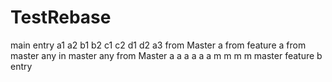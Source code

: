 # TestRebase
main entry
a1
a2
b1
b2
c1
c2
d1
d2
a3 from Master
a from feature a
from master
any in master
any from Master
a
a
a
a
a
a
m
m
m
m
master
feature b entry

